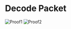 # Decode Packet

![Proof1](https://github.com/vrishikesh/go-decode-packet/assets/15687133/ef55e408-1064-4b41-9ce6-ddfebf2ee0e5)
![Proof2](https://github.com/vrishikesh/go-decode-packet/assets/15687133/aaeb8245-62b2-4035-ae87-f1721e3e39d9)
